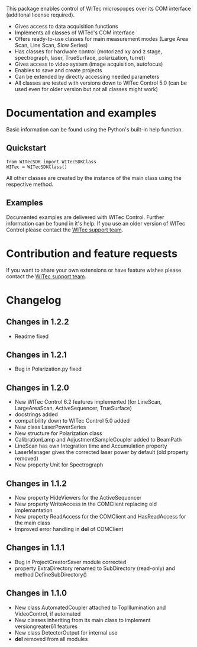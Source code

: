 This package enables control of WITec microscopes over its COM interface (additonal license required).

- Gives access to data acquisition functions
- Implements all classes of WITec's COM interface
- Offers ready-to-use classes for main measurement modes (Large Area Scan, Line Scan, Slow Series)
- Has classes for hardware control (motorized xy and z stage, spectrograph, laser, TrueSurface, polarization, turret)
- Gives access to video system (image acquisition, autofocus)
- Enables to save and create projects
- Can be extended by directly accessing needed parameters
- All classes are tested with versions down to WITec Control 5.0 (can be used even for older version but not all classes might work)

# Documentation and examples

Basic information can be found using the Python's built-in help function.

## Quickstart

```
from WITecSDK import WITecSDKClass
WITec = WITecSDKClass()
```

All other classes are created by the instance of the main class using the respective method.

## Examples

Documented examples are delivered with WITec Control. Further information can be found in it's help. If you use an older version of WITec Control please contact the [WITec support team](https://raman.oxinst.com/contact).

# Contribution and feature requests

If you want to share your own extensions or have feature wishes please contact the [WITec support team](https://raman.oxinst.com/contact).

# Changelog

## Changes in 1.2.2

- Readme fixed

## Changes in 1.2.1

- Bug in Polarization.py fixed

## Changes in 1.2.0

- New WITec Control 6.2 features implemented (for LineScan, LargeAreaScan, ActiveSequencer, TrueSurface)
- docstrings added
- compatibility down to WITec Control 5.0 added
- New class LaserPowerSeries
- New structure for Polarization class
- CalibrationLamp and AdjustmentSampleCoupler added to BeamPath
- LineScan has own Integration time and Accumulation property
- LaserManager gives the corrected laser power by default (old property removed)
- New property Unit for Spectrograph

## Changes in 1.1.2

- New property HideViewers for the ActiveSequencer
- New property WriteAccess in the COMClient replacing old implemantation
- New property ReadAccess for the COMClient and HasReadAccess for the main class
- Improved error handling in __del__ of COMClient

## Changes in 1.1.1

- Bug in ProjectCreatorSaver module corrected
- property ExtraDirectory renamed to SubDirectory (read-only) and method DefineSubDirectory()

## Changes in 1.1.0

- New class AutomatedCoupler attached to TopIllumination and VideoControl, if automated
- New classes inheriting from its main class to implement versiongreater61 features
- New class DetectorOutput for internal use
- __del__ removed from all modules